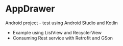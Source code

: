 # AppDrawer
Android project - test using Android Studio and Kotlin

- Example using ListView and RecyclerView
- Consuming Rest service with Retrofit and GSon
